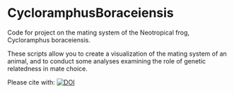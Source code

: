 # CycloramphusBoraceiensis
Code for project on the mating system of the Neotropical frog, Cycloramphus boraceiensis. 

These scripts allow you to create a visualization of the mating system of an animal, and to conduct some analyses examining the role of genetic relatedness in mate choice. 

Please cite with: [![DOI](https://zenodo.org/badge/212368311.svg)](https://zenodo.org/badge/latestdoi/212368311)
